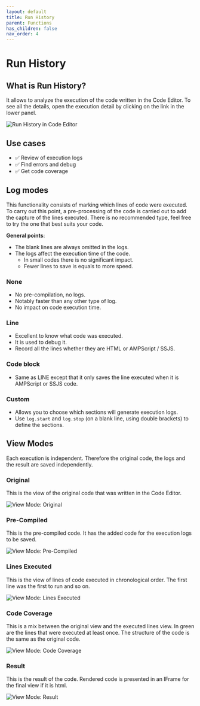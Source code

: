 ```yaml
---
layout: default
title: Run History
parent: Functions
has_children: false
nav_order: 4
---
```


# Run History

## What is Run History?

It allows to analyze the execution of the code written in the Code Editor.
To see all the details, open the execution detail by clicking on the link in the lower panel.

![Run History in Code Editor](https://i.ibb.co/zHyFQWW/image.png)

## Use cases

- ✅ Review of execution logs
- ✅ Find errors and debug
- ✅ Get code coverage

## Log modes
This functionality consists of marking which lines of code were executed.
To carry out this point, a pre-processing of the code is carried out to add the capture of the lines executed.
There is no recommended type, feel free to try the one that best suits your code.

**General points**:
- The blank lines are always omitted in the logs.
- The logs affect the execution time of the code.
  - In small codes there is no significant impact.
  - Fewer lines to save is equals to more speed.

### None
- No pre-compilation, no logs.
- Notably faster than any other type of log.
- No impact on code execution time.

### Line
- Excellent to know what code was executed.
- It is used to debug it.
- Record all the lines whether they are HTML or AMPScript / SSJS.

### Code block
- Same as LINE except that it only saves the line executed when it is AMPScript or SSJS code.

### Custom
- Allows you to choose which sections will generate execution logs.
- Use `log.start` and `log.stop` (on a blank line, using double brackets) to define the sections.

## View Modes
Each execution is independent. Therefore the original code, the logs and the result are saved independently.

### Original
This is the view of the original code that was written in the Code Editor.

![View Mode: Original](https://i.ibb.co/XybgqN8/image.png)

### Pre-Compiled
This is the pre-compiled code. It has the added code for the execution logs to be saved.

![View Mode: Pre-Compiled](https://i.ibb.co/RCQFwFx/image.png)

### Lines Executed
This is the view of lines of code executed in chronological order. The first line was the first to run and so on.

![View Mode: Lines Executed](https://i.ibb.co/PG308Nn/image.png)

### Code Coverage
This is a mix between the original view and the executed lines view. In green are the lines that were executed at least once. The structure of the code is the same as the original code.

![View Mode: Code Coverage](https://i.ibb.co/1zrHsVP/image.png)

### Result
This is the result of the code. Rendered code is presented in an IFrame for the final view if it is html.

![View Mode: Result](https://i.ibb.co/mFV9yQW/image.png)